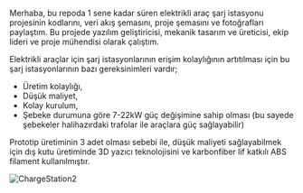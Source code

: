 Merhaba, bu repoda 1 sene kadar süren elektrikli araç şarj istasyonu projesinin kodlarını, veri akış şemasını, proje şemasını ve fotoğrafları paylaştım.
Bu projede yazılım geliştiricisi, mekanik tasarım ve üreticisi, ekip lideri ve proje mühendisi olarak çalıştım.

Elektrikli araçlar için şarj istasyonlarının erişim kolaylığının artıtılması için bu şarj istasyonlarının bazı gereksinimleri vardır;
- Üretim kolaylığı,
- Düşük maliyet,
- Kolay kurulum,
- Şebeke durumuna göre 7-22kW güç değişimine sahip olması (bu sayede şebekeler halihazırdaki trafolar ile araçlara güç sağlayabilir)

Prototip üretiminin 3 adet olması sebebi ile, düşük maliyeti sağlayabilmek için dış kutu üretiminde 3D yazıcı teknolojisini ve karbonfiber lif katkılı ABS filament kullanılmıştır.

![ChargeStation2](https://github.com/facar771/ChargeStationProject/assets/59576219/8336c4f3-4a4f-423b-b8a6-ec1896411d80)
